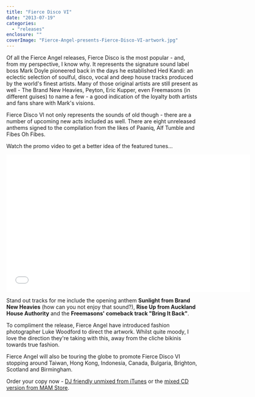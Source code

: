 ```yaml
---
title: "Fierce Disco VI"
date: "2013-07-19"
categories: 
  - "releases"
enclosure: ""
coverImage: "Fierce-Angel-presents-Fierce-Disco-VI-artwork.jpg"
---
```


Of all the Fierce Angel releases, Fierce Disco is the most popular - and, from my perspective, I know why. It represents the signature sound label boss Mark Doyle pioneered back in the days he established Hed Kandi: an eclectic selection of soulful, disco, vocal and deep house tracks produced by the world's finest artists. Many of those original artists are still present as well - The Brand New Heavies, Peyton, Eric Kupper, even Freemasons (in different guises) to name a few - a good indication of the loyalty both artists and fans share with Mark's visions.

Fierce Disco VI not only represents the sounds of old though - there are a number of upcoming new acts included as well. There are eight unreleased anthems signed to the compilation from the likes of Paaniq, Alf Tumble and Fibes Oh Fibes.

Watch the promo video to get a better idea of the featured tunes...

<iframe src="//www.youtube.com/embed/9yNcDBNtfwc" height="360" width="640" allowfullscreen frameborder="0"></iframe>

Stand out tracks for me include the opening anthem **Sunlight from Brand New Heavies** (how can you not enjoy that sound?), **Rise Up from Auckland House Authority** and the **Freemasons' comeback track "Bring It Back"**.

To compliment the release, Fierce Angel have introduced fashion photographer Luke Woodford to direct the artwork. Whilst quite moody, I love the direction they're taking with this, away from the cliche bikinis towards true fashion.

Fierce Angel will also be touring the globe to promote Fierce Disco VI stopping around Taiwan, Hong Kong, Indonesia, Canada, Bulgaria, Brighton, Scotland and Birmingham.

Order your copy now - [DJ friendly unmixed from iTunes](https://itunes.apple.com/gb/album/fierce-angel-presents-fierce/id666337274) or the [mixed CD version from MAM Store](https://fierce-angel.mamstore.co.uk/).

